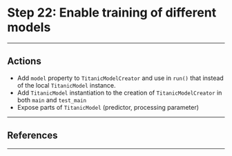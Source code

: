 # Step 22: Enable training of different models
***

## Actions
- Add `model` property to `TitanicModelCreator` and use in `run()` that instead of the local `TitanicModel` instance.
- Add `TitanicModel` instantiation to the creation of `TitanicModelCreator` in both `main` and `test_main`
- Expose parts of `TitanicModel` (predictor, processing parameter)
***


## References
***
